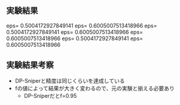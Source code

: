 ## 実験結果
eps= 0.5004172927849141
eps= 0.6005007513418966
eps= 0.5004172927849141
eps= 0.6005007513418966
eps= 0.6005007513418966
eps= 0.5004172927849141
eps= 0.6005007513418966

## 実験結果考察
- DP-Sniperと精度は同じくらいを達成している
- fの値によって結果が大きく変わるので、元の実験と揃える必要あり
    - DP-Sniperだとf=0.95

